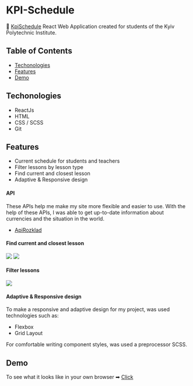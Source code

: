 # KPI-Schedule
📅 [KpiSchedule](https://neim4n.github.io/KPI-Schedule/) React Web Application created for students of the Kyiv Polytechnic Institute.

## Table of Contents

- [Techonologies](#Techonologies)
- [Features](#Features)
- [Demo](#Demo)
## Techonologies

- ReactJs
- HTML
- CSS / SCSS
- Git
## Features

- Current schedule for students and teachers
- Filter lessons by lesson type
- Find current and closest lesson
- Adaptive & Responsive design



 #### API

 These APIs help me make my site more flexible and easier to use. With the help of these APIs, I was able to get up-to-date information about currencies and the situation in the world.

- [ApiRozklad](https://api.rozklad.org.ua/)


#### Find current and closest lesson

![](https://github.com/Neim4n/Readme-Files/blob/main/KpiSchedule/closest.jpg)
![](https://github.com/Neim4n/Readme-Files/blob/main/KpiSchedule/current.jpg)
#### Filter lessons

![](https://github.com/Neim4n/Readme-Files/blob/main/KpiSchedule/screencast-neim4n.github.io-2022.05.02-15_45_22.gif)

#### Adaptive & Responsive design

To make a responsive and adaptive design for my project, was used technologies such as:

- Flexbox
- Grid Layout

For comfortable writing component styles, was used a preprocessor SCSS.
## Demo
To see what it looks like in your own browser
➡ [Click](https://neim4n.github.io/KPI-Schedule/)

